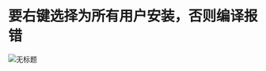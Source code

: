 # 要右键选择为所有用户安装，否则编译报错


![无标题](https://github.com/neumason/DLNU/assets/18734032/3ade3a49-b0ac-405f-8e12-fceb7198988f)
